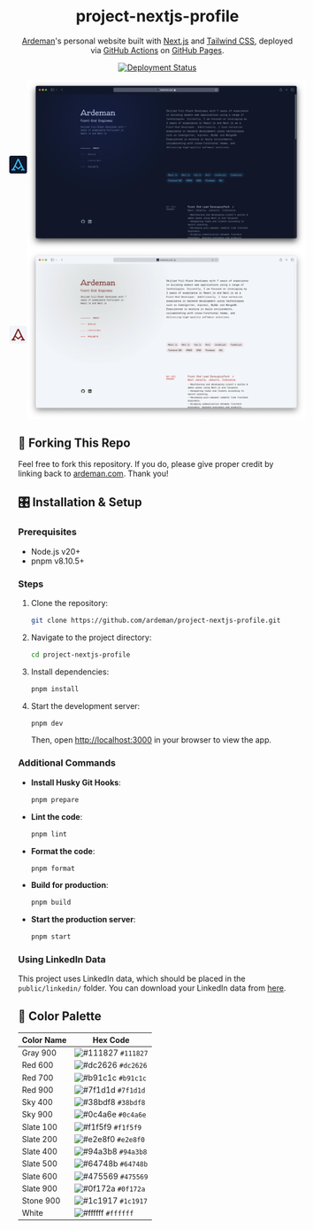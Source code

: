 <h1 align="center">
  project-nextjs-profile
</h1>

<p align="center">
  <a href="https://ardeman.com/" target="_blank">Ardeman</a>'s personal website built with <a href="https://nextjs.org/" target="_blank">Next.js</a> and <a href="https://tailwindcss.com/" target="_blank">Tailwind CSS</a>, deployed via <a href="https://github.com/features/actions" target="_blank">GitHub Actions</a> on <a href="https://pages.github.com/" target="_blank">GitHub Pages</a>.
</p>

<p align="center">
  <a href="https://github.com/ardeman/project-nextjs-profile/actions/workflows/nextjs.yml" target="_blank">
    <img src="https://github.com/ardeman/project-nextjs-profile/actions/workflows/nextjs.yml/badge.svg?branch=main" alt="Deployment Status" />
  </a>
</p>

<div style="display: flex; justify-content: center; align-items: center">
  <img alt="Logo" src="https://raw.githubusercontent.com/ardeman/project-nextjs-profile/main/public/images/dark/favicon-32x32.png" width="32" />
  <img alt="Demo" src="https://raw.githubusercontent.com/ardeman/project-nextjs-profile/main/public/images/demo/dark.png" width="600" />
</div>
<div style="display: flex; justify-content: center; align-items: center">
  <img alt="Logo" src="https://raw.githubusercontent.com/ardeman/project-nextjs-profile/main/public/images/light/favicon-32x32.png" width="32" />
  <img alt="Demo" src="https://raw.githubusercontent.com/ardeman/project-nextjs-profile/main/public/images/demo/light.png" width="600" />
</div>

## 🍴 Forking This Repo

Feel free to fork this repository. If you do, please give proper credit by linking back to [ardeman.com](https://ardeman.com/). Thank you!

## 🎛️ Installation & Setup

### Prerequisites

- Node.js v20+
- pnpm v8.10.5+

### Steps

1. Clone the repository:

   ```bash
   git clone https://github.com/ardeman/project-nextjs-profile.git
   ```

2. Navigate to the project directory:

   ```bash
   cd project-nextjs-profile
   ```

3. Install dependencies:

   ```bash
   pnpm install
   ```

4. Start the development server:

   ```bash
   pnpm dev
   ```

   Then, open [http://localhost:3000](http://localhost:3000) in your browser to view the app.

### Additional Commands

- **Install Husky Git Hooks**:

   ```bash
   pnpm prepare
   ```

- **Lint the code**:

   ```bash
   pnpm lint
   ```

- **Format the code**:

   ```bash
   pnpm format
   ```

- **Build for production**:

   ```bash
   pnpm build
   ```

- **Start the production server**:

   ```bash
   pnpm start
   ```

### Using LinkedIn Data

This project uses LinkedIn data, which should be placed in the `public/linkedin/` folder. You can download your LinkedIn data from [here](https://www.linkedin.com/mypreferences/d/download-my-data).

## 🎨 Color Palette

| Color Name     | Hex Code                                                           |
| -------------- | ------------------------------------------------------------------ |
| Gray 900       | ![#111827](https://via.placeholder.com/10/111827?text=+) `#111827` |
| Red 600        | ![#dc2626](https://via.placeholder.com/10/dc2626?text=+) `#dc2626` |
| Red 700        | ![#b91c1c](https://via.placeholder.com/10/b91c1c?text=+) `#b91c1c` |
| Red 900        | ![#7f1d1d](https://via.placeholder.com/10/7f1d1d?text=+) `#7f1d1d` |
| Sky 400        | ![#38bdf8](https://via.placeholder.com/10/38bdf8?text=+) `#38bdf8` |
| Sky 900        | ![#0c4a6e](https://via.placeholder.com/10/0c4a6e?text=+) `#0c4a6e` |
| Slate 100      | ![#f1f5f9](https://via.placeholder.com/10/f1f5f9?text=+) `#f1f5f9` |
| Slate 200      | ![#e2e8f0](https://via.placeholder.com/10/e2e8f0?text=+) `#e2e8f0` |
| Slate 400      | ![#94a3b8](https://via.placeholder.com/10/94a3b8?text=+) `#94a3b8` |
| Slate 500      | ![#64748b](https://via.placeholder.com/10/64748b?text=+) `#64748b` |
| Slate 600      | ![#475569](https://via.placeholder.com/10/475569?text=+) `#475569` |
| Slate 900      | ![#0f172a](https://via.placeholder.com/10/0f172a?text=+) `#0f172a` |
| Stone 900      | ![#1c1917](https://via.placeholder.com/10/1c1917?text=+) `#1c1917` |
| White          | ![#ffffff](https://via.placeholder.com/10/ffffff?text=+) `#ffffff` |
